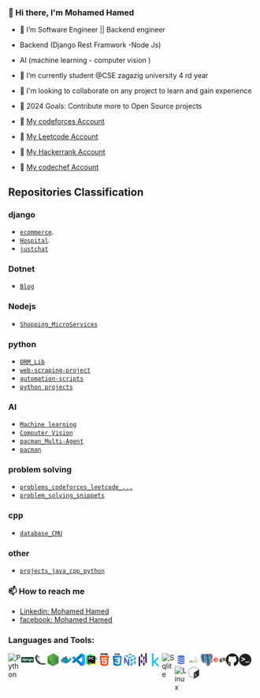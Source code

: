 ### 👋 Hi there, I'm Mohamed Hamed 
- 👀 I’m  Software Engineer || Backend engineer 
- Backend (Django Rest Framwork -Node Js)
- AI (machine learning - computer vision )
- 🌱 I’m currently student @CSE zagazig university 4 rd year
- 💞️ I'm looking to collaborate on any project to learn and gain experience
- 🥅 2024 Goals: Contribute more to Open Source projects

- 🚀 [My codeforces Account](https://codeforces.com/profile/Mohamed_Hamed)
- 🚀 [My Leetcode Account](https://leetcode.com/Mohamed_Hamed/)
- 🚀 [My Hackerrank Account](https://www.hackerrank.com/mh1779371)
- 🚀 [My codechef Account](https://www.codechef.com/users/mohamed_hamed)


## Repositories Classification
 ### django
   - [`ecommerce`](https://github.com/MohamedHamed12/Back-End).
   - [`Hospital`](https://github.com/MohamedHamed12/Hospital-Backend).
   - [`justchat`](https://github.com/MohamedHamed12/justchat)
 ### Dotnet
   - [`Blog`](https://github.com/MohamedHamed12/Blog_dotnet)
 ### Nodejs
   - [`Shopping_MicroServices`](https://github.com/MohamedHamed12/Shopping_MicroServices)
 ### python
  - [`ORM_Lib`](https://github.com/MohamedHamed12/MH_lib)
  - [`web-scraping-project`](https://github.com/MohamedHamed12/web_scraping)
  - [`automation-scripts`](https://github.com/MohamedHamed12/automation-python)
  - [`python projects`](https://github.com/MohamedHamed12/python_projects)

  ### AI 
  - [`Machine learning`](https://github.com/MohamedHamed12/machine_learning)
  - [`Computer Vision`](https://github.com/MohamedHamed12/Computer_vision)
  - [`pacman_Multi-Agent`](https://github.com/MohamedHamed12/pacman_Multi-Agent)
  - [`pacman`](https://github.com/MohamedHamed12/pacman)
  ### problem solving 
  - [`problems_codeforces_leetcode_...`](https://github.com/MohamedHamed12/problem_solving)
  - [`problem_solving_snippets`](https://github.com/MohamedHamed12/problem_solving_snippets)
  ### cpp
  - [`database_CMU`](https://github.com/MohamedHamed12/database_CMU)
  ### other
- [`projects_java_cpp_python`](https://github.com/MohamedHamed12/projects_java_cpp_python)
 ### 📫 How to reach me 
<!-- - [my cv ](https://drive.google.com/file/d/1uXJ1_DBNM9w8wCo5P2ccO0kSMcxJwGnR/view?usp=share_link) -->
- [Linkedin: Mohamed Hamed](https://www.linkedin.com/in/mohamed-hamed-b0392b198/)
- [facebook: Mohamed Hamed](https://www.facebook.com/profile.php?id=100038680703842)

### Languages and Tools:
[<img align="left" alt="Python" width="26px" src="https://github.com/abranhe/programming-languages-logos/blob/master/src/python/python_128x128.png" />]()
[<img align="left" alt="Django" width="26px" src="https://github.com/devicons/devicon/blob/master/icons/django/django-original.svg" />]()
[<img align="left" alt="Flask" width="26px" src="https://github.com/devicons/devicon/blob/master/icons/flask/flask-original.svg" />]()
[<img align="left" alt="Node Js" width="26px" src="https://github.com/devicons/devicon/blob/master/icons/nodejs/nodejs-original.svg" />]()
[<img align="left" alt="Docker" width="26px" src="https://github.com/devicons/devicon/blob/master/icons/docker/docker-original.svg" />]()


[<img align="left" alt="Visual Studio Code" width="26px" src="https://raw.githubusercontent.com/github/explore/80688e429a7d4ef2fca1e82350fe8e3517d3494d/topics/visual-studio-code/visual-studio-code.png" />]()
[<img align="left" alt="Pycharm" width="26px" src="https://github.com/devicons/devicon/blob/master/icons/pycharm/pycharm-original.svg" />]()

[<img align="left" alt="HTML5" width="26px" src="https://raw.githubusercontent.com/github/explore/80688e429a7d4ef2fca1e82350fe8e3517d3494d/topics/html/html.png" />]()
[<img align="left" alt="CSS3" width="26px" src="https://raw.githubusercontent.com/github/explore/80688e429a7d4ef2fca1e82350fe8e3517d3494d/topics/css/css.png" />]()

[<img align="left" alt="Numpy" width="26px" src="https://github.com/devicons/devicon/blob/master/icons/numpy/numpy-original.svg" />]()
[<img align="left" alt="Panda" width="26px" src="https://github.com/devicons/devicon/blob/master/icons/pandas/pandas-original.svg" />]()
[<img align="left" alt="Kaggle" width="26px" src="https://github.com/devicons/devicon/blob/master/icons/kaggle/kaggle-original.svg" />]()


[<img align="left" alt="Sqlite" width="26px" src="https://github.com/devicons/devicon/tree/master/icons/sqlite" />]()
[<img align="left" alt="SQL" width="26px" src="https://raw.githubusercontent.com/github/explore/80688e429a7d4ef2fca1e82350fe8e3517d3494d/topics/sql/sql.png" />]()
[<img align="left" alt="MySQL" width="26px" src="https://raw.githubusercontent.com/github/explore/80688e429a7d4ef2fca1e82350fe8e3517d3494d/topics/mysql/mysql.png" />]()
[<img align="left" alt="Postgresql" width="26px" src="https://github.com/devicons/devicon/blob/master/icons/postgresql/postgresql-original.svg" />]()
[<img align="left" alt="Git" width="26px" src="https://raw.githubusercontent.com/github/explore/80688e429a7d4ef2fca1e82350fe8e3517d3494d/topics/git/git.png" />]()
[<img align="left" alt="GitHub" width="26px" src="https://raw.githubusercontent.com/github/explore/78df643247d429f6cc873026c0622819ad797942/topics/github/github.png" />]()
[<img align="left" alt="Terminal" width="26px" src="https://raw.githubusercontent.com/github/explore/80688e429a7d4ef2fca1e82350fe8e3517d3494d/topics/terminal/terminal.png" />]()
[<img align="left" alt="Linux" width="26px" src="https://raw.githubusercontent.com/simple-icons/simple-icons/c4d9d3fee42301facaf14e44adb3183a5fb7d068/icons/linux.svg" />]()
[<img align="left" alt="Bash" width="26px" src="https://github.com/devicons/devicon/blob/master/icons/bash/bash-original.svg" />]()


<br />


